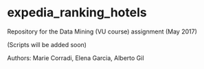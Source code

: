 # expedia_ranking_hotels
Repository for the Data Mining (VU course) assignment (May 2017)

(Scripts will be added soon)

Authors: Marie Corradi, Elena Garcia, Alberto Gil 
